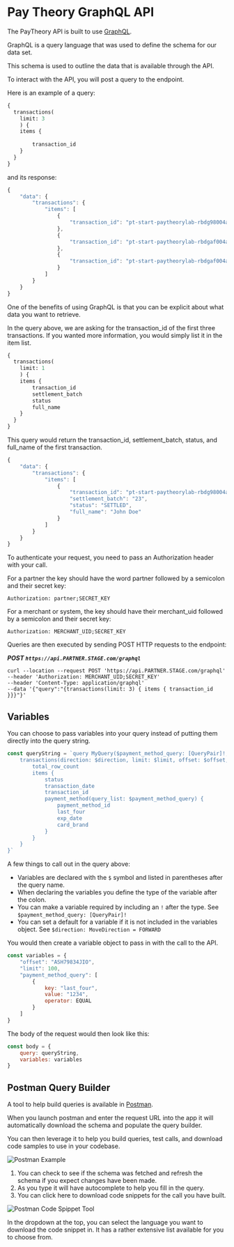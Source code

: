 # Pay Theory GraphQL API

The PayTheory API is built to use [GraphQL](https://graphql.org/learn/). 

GraphQL is a query language that was used to define the schema for our data set.

This schema is used to outline the data that is available through the API.

To interact with the API, you will post a query to the endpoint.

Here is an example of a query:

```graphql
{
  transactions(
    limit: 3
    ) {
    items {
        
        transaction_id
    }
  }
}
```

and its response:

```js
{
    "data": {
        "transactions": {
            "items": [
                {
                    "transaction_id": "pt-start-paytheorylab-rbdg98004adg"
                },
                {
                    "transaction_id": "pt-start-paytheorylab-rbdgaf004adh"
                },
                {
                    "transaction_id": "pt-start-paytheorylab-rbdgaf004adh:R1"
                }
            ]
        }
    }
}
```

One of the benefits of using GraphQL is that you can be explicit about what data you want to retrieve.

In the query above, we are asking for the transaction_id of the first three transactions. If you wanted more information, you would simply list it in the item list.

```graphql
{
  transactions(
    limit: 1
    ) {
    items {
        transaction_id
        settlement_batch
        status
        full_name
    }
  }
}
```

This query would return the transaction_id, settlement_batch, status, and full_name of the first transaction.

```js
{
    "data": {
        "transactions": {
            "items": [
                {
                    "transaction_id": "pt-start-paytheorylab-rbdg98004adg",
                    "settlement_batch": "23",
                    "status": "SETTLED",
                    "full_name": "John Doe"
                }
            ]
        }
    }
}
```

To authenticate your request, you need to pass an Authorization header with your call.

For a partner the key should have the word partner followed by a semicolon and their secret key:

`Authorization: partner;SECRET_KEY`

For a merchant or system, the key should have their merchant_uid followed by a semicolon and their secret key:

`Authorization: MERCHANT_UID;SECRET_KEY`

Queries are then executed by sending POST HTTP requests to the endpoint:

***POST `https://api.PARTNER.STAGE.com/graphql`***

```commandline
curl --location --request POST 'https://api.PARTNER.STAGE.com/graphql' 
--header 'Authorization: MERCHANT_UID;SECRET_KEY' 
--header 'Content-Type: application/graphql' 
--data '{"query":"{transactions(limit: 3) { items { transaction_id }}}"}'
```

## Variables

You can choose to pass variables into your query instead of putting them directly into the query string.

```js
const queryString = `query MyQuery($payment_method_query: [QueryPair]!, $direction: MoveDirection = FORWARD, $limit: Int!, $offset: String, $transaction_query: SqlQuery, $offset_id: String) {
    transactions(direction: $direction, limit: $limit, offset: $offset, query: $transaction_query, offset_id: $offset_id) {
        total_row_count
        items {
            status
            transaction_date
            transaction_id
            payment_method(query_list: $payment_method_query) {
                payment_method_id
                last_four
                exp_date
                card_brand
            }
        }
    }
}`
```

A few things to call out in the query above:

- Variables are declared with the `$` symbol and listed in parentheses after the query name.
- When declaring the variables you define the type of the variable after the colon.
- You can make a variable required by including an `!` after the type. See `$payment_method_query: [QueryPair]!`
- You can set a default for a variable if it is not included in the variables object. See `$direction: MoveDirection = FORWARD`

You would then create a variable object to pass in with the call to the API.

```js
const variables = {
    "offset": "ASH79834JIO",
    "limit": 100, 
    "payment_method_query": [
        {
            key: "last_four",
            value: "1234",
            operator: EQUAL
        }
    ]
}
```

The body of the request would then look like this:

```js
const body = {
    query: queryString,
    variables: variables
}
```

## Postman Query Builder

A tool to help build queries is available in [Postman](https://www.postman.com/).

When you launch postman and enter the request URL into the app it will automatically download the schema and populate the query builder.

You can then leverage it to help you build queries, test calls, and download code samples to use in your codebase.

![Postman Example](https://books-ui-assets.s3.amazonaws.com/postman_graphql_tip.png)

1. You can check to see if the schema was fetched and refresh the schema if you expect changes have been made.
2. As you type it will have autocomplete to help you fill in the query.
3. You can click here to download code snippets for the call you have built.

![Postman Code Spippet Tool](https://books-ui-assets.s3.amazonaws.com/postman_code_snippet.png)

In the dropdown at the top, you can select the language you want to download the code snippet in. It has a rather extensive list available for you to choose from.





